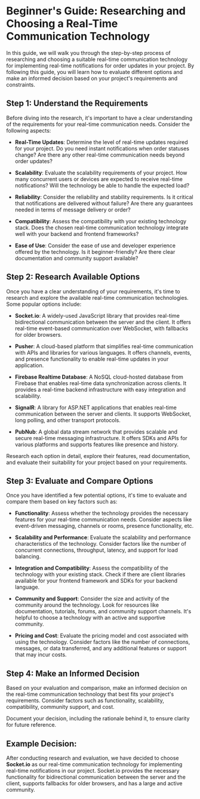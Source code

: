 # Beginner's Guide: Researching and Choosing a Real-Time Communication Technology

In this guide, we will walk you through the step-by-step process of researching and choosing a suitable real-time communication technology for implementing real-time notifications for order updates in your project. By following this guide, you will learn how to evaluate different options and make an informed decision based on your project's requirements and constraints.

## Step 1: Understand the Requirements

Before diving into the research, it's important to have a clear understanding of the requirements for your real-time communication needs. Consider the following aspects:

- **Real-Time Updates**: Determine the level of real-time updates required for your project. Do you need instant notifications when order statuses change? Are there any other real-time communication needs beyond order updates?

- **Scalability**: Evaluate the scalability requirements of your project. How many concurrent users or devices are expected to receive real-time notifications? Will the technology be able to handle the expected load?

- **Reliability**: Consider the reliability and stability requirements. Is it critical that notifications are delivered without failure? Are there any guarantees needed in terms of message delivery or order?

- **Compatibility**: Assess the compatibility with your existing technology stack. Does the chosen real-time communication technology integrate well with your backend and frontend frameworks?

- **Ease of Use**: Consider the ease of use and developer experience offered by the technology. Is it beginner-friendly? Are there clear documentation and community support available?

## Step 2: Research Available Options

Once you have a clear understanding of your requirements, it's time to research and explore the available real-time communication technologies. Some popular options include:

- **Socket.io**: A widely-used JavaScript library that provides real-time bidirectional communication between the server and the client. It offers real-time event-based communication over WebSocket, with fallbacks for older browsers.

- **Pusher**: A cloud-based platform that simplifies real-time communication with APIs and libraries for various languages. It offers channels, events, and presence functionality to enable real-time updates in your application.

- **Firebase Realtime Database**: A NoSQL cloud-hosted database from Firebase that enables real-time data synchronization across clients. It provides a real-time backend infrastructure with easy integration and scalability.

- **SignalR**: A library for ASP.NET applications that enables real-time communication between the server and clients. It supports WebSocket, long polling, and other transport protocols.

- **PubNub**: A global data stream network that provides scalable and secure real-time messaging infrastructure. It offers SDKs and APIs for various platforms and supports features like presence and history.

Research each option in detail, explore their features, read documentation, and evaluate their suitability for your project based on your requirements.

## Step 3: Evaluate and Compare Options

Once you have identified a few potential options, it's time to evaluate and compare them based on key factors such as:

- **Functionality**: Assess whether the technology provides the necessary features for your real-time communication needs. Consider aspects like event-driven messaging, channels or rooms, presence functionality, etc.

- **Scalability and Performance**: Evaluate the scalability and performance characteristics of the technology. Consider factors like the number of concurrent connections, throughput, latency, and support for load balancing.

- **Integration and Compatibility**: Assess the compatibility of the technology with your existing stack. Check if there are client libraries available for your frontend framework and SDKs for your backend language.

- **Community and Support**: Consider the size and activity of the community around the technology. Look for resources like documentation, tutorials, forums, and community support channels. It's helpful to choose a technology with an active and supportive community.

- **Pricing and Cost**: Evaluate the pricing model and cost associated with using the technology. Consider factors like the number of connections, messages, or data transferred, and any additional features or support that may incur costs.

## Step 4: Make an Informed Decision

Based on your evaluation and comparison, make an informed decision on the real-time communication technology that best fits your project's requirements. Consider factors such as functionality, scalability, compatibility, community support, and cost.

Document your decision, including the rationale behind it, to ensure clarity for future reference.

## Example Decision:

After conducting research and evaluation, we have decided to choose **Socket.io** as our real-time communication technology for implementing real-time notifications in our project. Socket.io provides the necessary functionality for bidirectional communication between the server and the client, supports fallbacks for older browsers, and has a large and active community.

